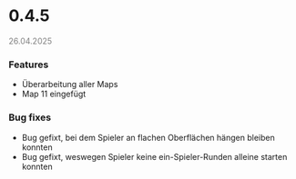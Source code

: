 # 0.4.5
<span style="color:gray"> 26.04.2025 </span>

### Features
- Überarbeitung aller Maps
- Map 11 eingefügt


### Bug fixes
- Bug gefixt, bei dem Spieler an flachen Oberflächen hängen bleiben konnten
- Bug gefixt, weswegen Spieler keine ein-Spieler-Runden alleine starten konnten